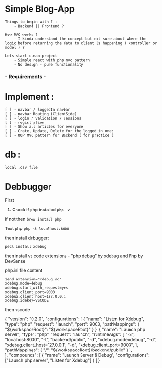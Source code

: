 # Simple Blog-App

    Things to begin with ? :
        - Backend || Frontend ?
    
    How MVC works ?
        - I kinda understand the concept but not sure about where the logic before returning the data to client is happening ( controller or model ) ?
    
    Lets start clean project 
        - Simple react with php mvc pattern
        - No design - pure functionality
  
### - Requirements -
# Implement :
    [ ] - navbar / loggedIn navbar
    [ ] - navbar Routing (ClientSide)
    [ ] - login / validation / sessions
    [ ] - registration 
    [ ] - Show all articles for everyone
    [ ] - Crate, Update, Delete for the logged in ones
    [ ] - OOP MVC pattern for Backend ( for practice )

# db :
    local .csv file


# Debbugger

First 

1. Check if php installed
   `php -v`

if not then `brew install php`

Test php `php -S localhost:8000`

then install debugger:

`pecl install xdebug`

then install vs code extensions - "php debug" by xdebug and Php by DevSense



php.ini file content
```[Xdebug]
zend_extension="xdebug.so"
xdebug.mode=debug
xdebug.start_with_request=yes
xdebug.client_port=9003
xdebug.client_host=127.0.0.1
xdebug.idekey=VSCODE
```

then vscode

{
    "version": "0.2.0",
    "configurations": [
        {
            "name": "Listen for Xdebug",
            "type": "php",
            "request": "launch",
            "port": 9003,
            "pathMappings": {
                "${workspaceRoot}": "${workspaceRoot}"
            }
        },
        {
            "name": "Launch php server",
            "type": "php",
            "request": "launch",
            "runtimeArgs": [
                "-S",
                "localhost:8000",
                "-t",
                "backend/public",
                "-d",
                "xdebug.mode=debug",
                "-d",
                "xdebug.client_host=127.0.0.1",
                "-d",
                "xdebug.client_port=9003",
            ],
            "pathMappings": {
                "/": "${workspaceRoot}/backend/public"
            }
        },        
    ],
    "compounds": [
        {
            "name": "Launch Server & Debug",
            "configurations": ["Launch php server", "Listen for Xdebug"]
        }
    ]
}